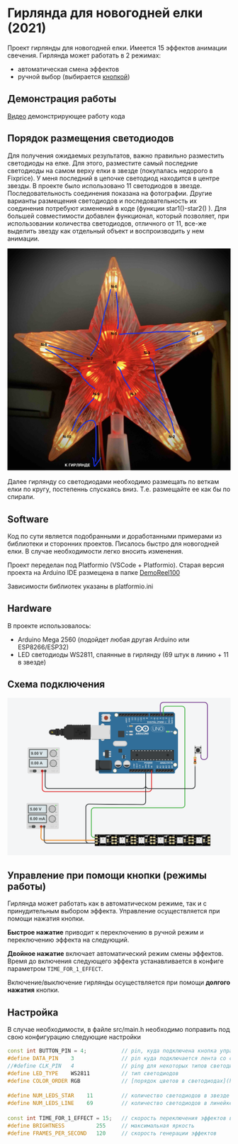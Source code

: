 # Гирлянда для новогодней елки (2021)

Проект гирлянды для новогодней елки. Имеется 15 эффектов анимации свечения. Гирлянда может работать в 2 режимах:

- автоматическая смена эффектов
- ручной выбор (выбирается [кнопкой](#управление-при-помощи-кнопки-режимы-работы))

## Демонстрация работы

[Видео](https://youtu.be/UnmnpGUHGVY) демонстрирующее работу кода

## Порядок размещения светодиодов

Для получения ожидаемых результатов, важно правильно разместить светодиоды на елке. Для этого, разместите самый последние светодиоды на самом верху елки в звезде (покупалась недорого в Fixprice). У меня последний в цепочке светодиод находится в центре звезды. В проекте было использовано 11 светодиодов в звезде. Последовательность соединения показана на фотографии. Другие варианты размещения светодиодов и последовательность их соединения потребуют изменений в коде (функции star1()-star2() ). Для большей совместимости добавлен функционал, который позволяет, при использовании количества светодиодов, отличного от 11, все-же выделить звезду как отдельный объект и воспроизводить у нем анимации.

![Последовательность подключения светодиодов внутри звезды](img/star.jpg)

Далее гирлянду со светодиодами необходимо размещать по веткам елки по кругу, постепеннь спускаясь вниз. Т.е. размещайте ее как бы по спирали.

## Software

Код по сути является подобранными и доработанными примерами из библиотеки и сторонних проектов.
Писалось быстро для новогодней елки. В случае необходимости легко вносить изменения.

Проект переделан под Platformio (VSCode + Platformio). Старая версия проекта на Arduino IDE размещена в папке [DemoReel100](DemoReel100/)

Зависимости библиотек указаны в platformio.ini

## Hardware

В проекте использовалось:

- Arduino Mega 2560 (подойдет любая другая Arduino или ESP8266/ESP32)
- LED светодиоды WS2811, спаянные в гирлянду (69 штук в линию + 11 в звезде)
  
## Схема подключения

![Схема подключения на примере Arduino Uno](img/connection.png)

## Управление при помощи кнопки (режимы работы)

Гирлянда может работать как в автоматическом режиме, так и с принудительным выбором эффекта.
Управление осуществляется при помощи нажатия кнопки.

**Быстрое нажатие** приводит к переключению в ручной режим и переключению эффекта на следующий.

**Двойное нажатие** включает автоматический режим смены эффектов. Время до включения следующего эффекта устанавливается в конфиге параметром ```TIME_FOR_1_EFFECT```.

Включение/выключение гирлянды осуществляется при помощи **долгого нажатия** кнопки.

## Настройка

В случае необходимости, в файле src/main.h необходимо поправить под свою конфигурацию следующие настройки

```c++
const int BUTTON_PIN = 4;           // pin, куда подключена кнопка управления
#define DATA_PIN    3               // pin куда подключается лента со светодиодами
//#define CLK_PIN   4               // ping для некоторых типов светодиодов (см. документацию FastLED)
#define LED_TYPE    WS2811          // тип светодиодов
#define COLOR_ORDER RGB             // [порядок цветов в светодиодах](https://github.com/FastLED/FastLED/wiki/Rgb-calibration)

#define NUM_LEDS_STAR    11         // количество светодиодов в звезде
#define NUM_LEDS_LINE    69         // количество светодиодов в линейке (без учета звезды)

const int TIME_FOR_1_EFFECT = 15;   // скорость переключения эффектов в автоматическом режиме
#define BRIGHTNESS          255     // максимальная яркость
#define FRAMES_PER_SECOND   120     // скорость генерации эффектов
```
